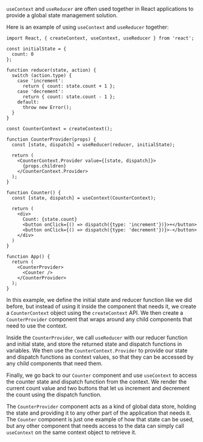 `useContext` and `useReducer` are often used together in React applications to provide a global state management solution. 

Here is an example of using `useContext` and `useReducer` together:

```
import React, { createContext, useContext, useReducer } from 'react';

const initialState = {
  count: 0
};

function reducer(state, action) {
  switch (action.type) {
    case 'increment':
      return { count: state.count + 1 };
    case 'decrement':
      return { count: state.count - 1 };
    default:
      throw new Error();
  }
}

const CounterContext = createContext();

function CounterProvider(props) {
  const [state, dispatch] = useReducer(reducer, initialState);

  return (
    <CounterContext.Provider value={[state, dispatch]}>
      {props.children}
    </CounterContext.Provider>
  );
}

function Counter() {
  const [state, dispatch] = useContext(CounterContext);
  
  return (
    <div>
      Count: {state.count}
      <button onClick={() => dispatch({type: 'increment'})}>+</button>
      <button onClick={() => dispatch({type: 'decrement'})}>-</button>
    </div>
  )
}

function App() {
  return (
    <CounterProvider>
      <Counter />
    </CounterProvider>
  );
}
```

In this example, we define the initial state and reducer function like we did before, but instead of using it inside the component that needs it, we create a `CounterContext` object using the `createContext` API. We then create a `CounterProvider` component that wraps around any child components that need to use the context. 

Inside the `CounterProvider`, we call `useReducer` with our reducer function and initial state, and store the returned state and dispatch functions in variables. We then use the `CounterContext.Provider` to provide our state and dispatch functions as context values, so that they can be accessed by any child components that need them.

Finally, we go back to our `Counter` component and use `useContext` to access the counter state and dispatch function from the context. We render the current count value and two buttons that let us increment and decrement the count using the dispatch function. 

The `CounterProvider` component acts as a kind of global data store, holding the state and providing it to any other part of the application that needs it. The `Counter` component is just one example of how that state can be used, but any other component that needs access to the data can simply call `useContext` on the same context object to retrieve it.